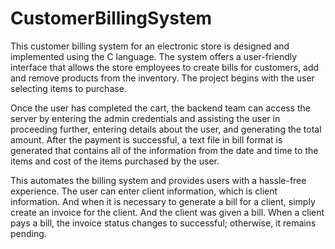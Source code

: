 # CustomerBillingSystem
This customer billing system for an electronic store is designed and implemented using the C language. The system offers a user-friendly interface that allows the store employees to create bills for customers, add and remove products from the inventory.
The project begins with the user selecting items to purchase.

Once the user has completed the cart, the backend team can access the server by entering the admin credentials and assisting the user in proceeding further, entering details about the user, and generating the total amount.
After the payment is successful, a text file in bill format is generated that contains all of the information from the date and time to the items and cost of the items purchased by the user.

This automates the billing system and provides users with a hassle-free experience.
The user can enter client information, which is client information. And when it is necessary to generate a bill for a client, simply create an invoice for the client. And the client was given a bill. When a client pays a bill, the invoice status changes to successful; otherwise, it remains pending.
